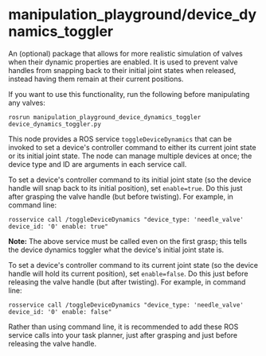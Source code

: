 # manipulation_playground/device_dynamics_toggler

An (optional) package that allows for more realistic simulation of valves when their dynamic properties are enabled. It is used to prevent valve handles from snapping back to their initial joint states when released, instead having them remain at their current positions.

If you want to use this functionality, run the following before manipulating any valves:

`rosrun manipulation_playground_device_dynamics_toggler device_dynamics_toggler.py`

This node provides a ROS service `toggleDeviceDynamics` that can be invoked to set a device's controller command to either its current joint state or its initial joint state. The node can manage multiple devices at once; the device type and ID are arguments in each service call.

To set a device's controller command to its initial joint state (so the device handle will snap back to its initial position), set `enable=true`. Do this just after grasping the valve handle (but before twisting). For example, in command line:

`rosservice call /toggleDeviceDynamics "device_type: 'needle_valve' device_id: '0' enable: true"`

**Note:** The above service must be called even on the first grasp; this tells the device dynamics toggler what the device's initial joint state is.

To set a device's controller command to its current joint state (so the device handle will hold its current position), set `enable=false`. Do this just before releasing the valve handle (but after twisting). For example, in command line:

`rosservice call /toggleDeviceDynamics "device_type: 'needle_valve' device_id: '0' enable: false"`

Rather than using command line, it is recommended to add these ROS service calls into your task planner, just after grasping and just before releasing the valve handle.